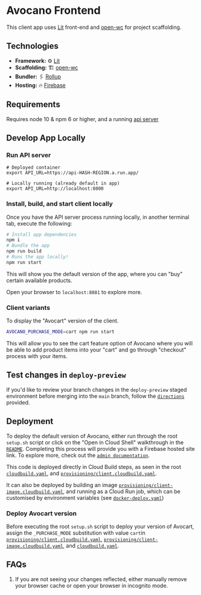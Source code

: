 # Avocano Frontend

This client app uses [Lit](https://lit.dev/) front-end and [open-wc](https://open-wc.org/) for project scaffolding.

## Technologies

- **Framework:** ⚙️ [Lit](https://lit.dev/)
- **Scaffolding:** 🏗️ [open-wc](https://open-wc.org/)
- **Bundler:** 🖇️ [Rollup](https://rollupjs.org/)
- **Hosting:** 🔥 [Firebase](https://firebase.google.com/)

## Requirements

Requires node 10 & npm 6 or higher, and a running [api server](../server/README.md#local-dev)

## Develop App Locally

### Run API server

```
# Deployed container
export API_URL=https://api-HASH-REGION.a.run.app/

# Locally running (already default in app)
export API_URL=http://localhost:8000
```

### Install, build, and start client locally

Once you have the API server process running locally, in another terminal tab, execute the following:

```bash
# Install app dependencies
npm i
# Bundle the app
npm run build
# Runs the app locally!
npm run start
```

This will show you the default version of the app, where you can "buy" certain
available products.

Open your browser to `localhost:8081` to explore more.

### Client variants

To display the "Avocart" version of the client.

```bash
AVOCANO_PURCHASE_MODE=cart npm run start
```

This will allow you to see the cart feature option of Avocano where you will be able to add 
product items into your "cart" and go through "checkout" process with your items.


## Test changes in `deploy-preview`

If you'd like to review your branch changes in the `deploy-preview` staged environment before merging into the `main` branch, 
follow the [`directions`](../docs/admin/testing-changes.md) provided.

## Deployment

To deploy the default version of Avocano, either run through the root `setup.sh` script or click on the "Open in Cloud Shell" walkthrough in the [`README`](../README.md).
Completing this process will provide you with a Firebase hosted site link. To explore more, check out the [`admin documentation`](../docs/admin).

This code is deployed directly in Cloud Build steps, as seen in the root [`cloudbuild.yaml`](/cloudbuild.yaml), and [`provisioning/client.cloudbuild.yaml`](/provisioning/client.cloudbuild.yaml).

It can also be deployed by building an image [`provisioning/client-image.cloudbuild.yaml`](/provisioning/client-image.cloudbuild.yaml), and running as a Cloud Run job, which can be customised by environment variables (see [`docker-deploy.yaml`](docker-deploy.sh))

### Deploy Avocart version

Before executing the root `setup.sh` script to deploy your version of Avocart, assign the `_PURCHASE_MODE` substitution with value `cart`in [`provisioning/client.cloudbuild.yaml`](/provisioning/client.cloudbuild.yaml), [`provisioning/client-image.cloudbuild.yaml`](/provisioning/client-image.cloudbuild.yaml), and [`cloudbuild.yaml`](../cloudbuild.yaml).

 ## FAQs

 1. If you are not seeing your changes reflected, either manually remove your browser cache or open your browser in incognito mode.
